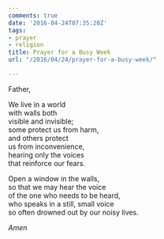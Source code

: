 ```yaml
---
comments: true
date: '2016-04-24T07:35:20Z'
tags:
- prayer
- religion
title: Prayer for a Busy Week
url: "/2016/04/24/prayer-for-a-busy-week/"

---
```

Father,

We live in a world  
with walls both  
visible and invisible;  
some protect us from harm,  
and others protect  
us from inconvenience,  
hearing only the voices   
that reinforce our fears.

Open a window in the walls,  
so that we may hear the voice  
of the one who needs to be heard,  
who speaks in a still, small voice  
so often drowned out by our noisy lives.

*Amen*


